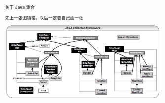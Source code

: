关于 Java 集合

先上一张图镇楼，以后一定要自己画一张  

![java-collections-framework](/collections/img/java-collections-framework.jpg)
